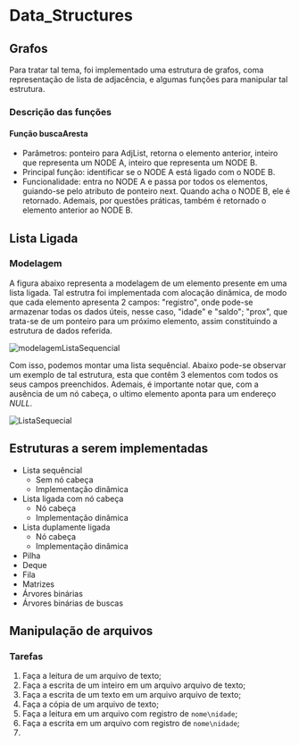 # Data_Structures
 

## Grafos
Para tratar tal tema, foi implementado uma estrutura de grafos, coma representação de lista de adjacência, e algumas funções para manipular tal estrutura.

### Descrição das funções
#### Função buscaAresta
- Parâmetros: ponteiro para AdjList, retorna o elemento anterior, inteiro que representa um NODE A, inteiro que representa um NODE B.
- Principal função: identificar se o NODE A está ligado com o NODE B.
- Funcionalidade: entra no NODE A e passa por todos os elementos, guiando-se pelo atributo de ponteiro next. Quando acha o NODE B, ele é retornado. Ademais, por questões práticas, também é retornado o elemento anterior ao NODE B.

## Lista Ligada
### Modelagem

A figura abaixo representa a modelagem de um elemento presente em uma lista ligada. Tal estrutra foi implementada com alocação dinâmica, de modo que cada elemento apresenta 2 campos: "registro", onde pode-se armazenar todas os dados úteis, nesse caso, "idade" e "saldo"; "prox", que trata-se de um ponteiro para um próximo elemento, assim constituindo a estrutura de dados referida.

![modelagemListaSequencial](
https://github.com/FranciscoGJR/Data_Structures/blob/main/Imagens/ModelagemListaLigada.png)


Com isso, podemos montar uma lista sequêncial. Abaixo pode-se observar um exemplo de tal estrutura, esta que contêm 3 elementos com todos os seus campos preenchidos. Ademais, é importante notar que, com a ausência de um nó cabeça, o ultimo elemento aponta para um endereço _NULL_.

![ListaSequecial](
https://github.com/FranciscoGJR/Data_Structures/blob/main/Imagens/ListaSequencial.png)



## Estruturas a serem implementadas
- Lista sequêncial
  - Sem nó cabeça
  - Implementação dinâmica
- Lista ligada com nó cabeça
  - Nó cabeça
  - Implementação dinâmica
- Lista duplamente ligada
  - Nó cabeça
  - Implementação dinâmica
- Pilha
- Deque
- Fila
- Matrizes
- Árvores binárias
- Árvores binárias de buscas


## Manipulação de arquivos

### Tarefas 
1. Faça a leitura de um arquivo de texto;
2. Faça a escrita de um inteiro em um arquivo arquivo de texto;
3. Faça a escrita de um texto em um arquivo arquivo de texto;
4. Faça a cópia de um arquivo de texto;
5. Faça a leitura em um arquivo com registro de `nome\nidade`;
6. Faça a escrita em um arquivo com registro de `nome\nidade`;
7. 